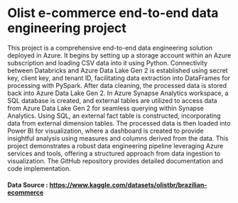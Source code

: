 # Olist e-commerce end-to-end data engineering project

This project is a comprehensive end-to-end data engineering solution deployed in Azure. It begins by setting up a storage account within an Azure subscription and loading CSV data into it using Python. Connectivity between Databricks and Azure Data Lake Gen 2 is established using secret key, client key, and tenant ID, facilitating data extraction into DataFrames for processing with PySpark. After data cleaning, the processed data is stored back into Azure Data Lake Gen 2. In Azure Synapse Analytics workspace, a SQL database is created, and external tables are utilized to access data from Azure Data Lake Gen 2 for seamless querying within Synapse Analytics. Using SQL, an external fact table is constructed, incorporating data from external dimension tables. The processed data is then loaded into Power BI for visualization, where a dashboard is created to provide insightful analysis using measures and columns derived from the data. This project demonstrates a robust data engineering pipeline leveraging Azure services and tools, offering a structured approach from data ingestion to visualization. The GitHub repository provides detailed documentation and code implementation.

#### Data Source : https://www.kaggle.com/datasets/olistbr/brazilian-ecommerce
